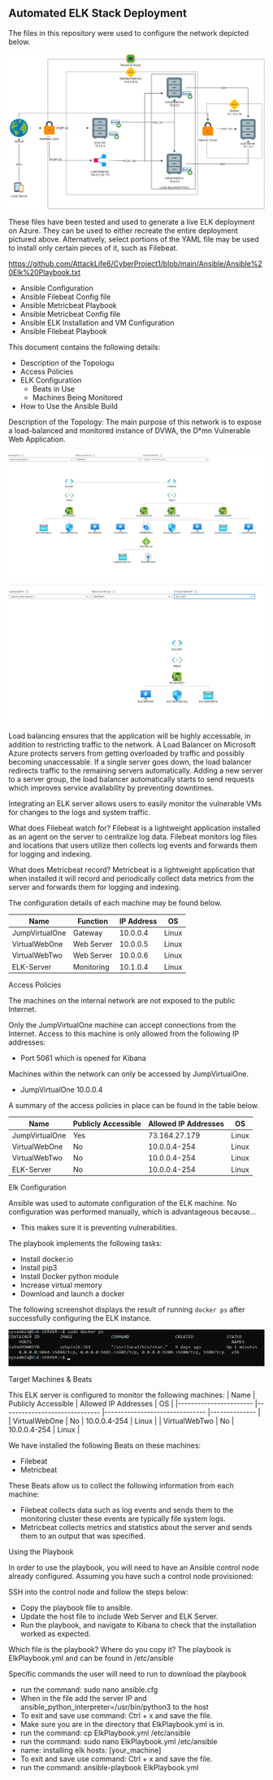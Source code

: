 ## Automated ELK Stack Deployment

The files in this repository were used to configure the network depicted below.

![image](https://github.com/AttackLife6/CyberProject1/blob/main/README/Images/Diagram.png)

These files have been tested and used to generate a live ELK deployment on Azure. They can be used to either recreate the entire deployment pictured above. Alternatively, select portions of the YAML file may be used to install only certain pieces of it, such as Filebeat.


 https://github.com/AttackLife6/CyberProject1/blob/main/Ansible/Ansible%20Elk%20Playbook.txt
- Ansible Configuration
- Ansible Filebeat Config file
- Ansible Metricbeat Playbook
- Ansible Metricbeat Config file
- Ansible ELK Installation and VM Configuration
- Ansible Filebeat Playbook

This document contains the following details:
- Description of the Topologu
- Access Policies
- ELK Configuration
  - Beats in Use
  - Machines Being Monitored
- How to Use the Ansible Build

Description of the Topology: The main purpose of this network is to expose a load-balanced and monitored instance of DVWA, the D*mn Vulnerable Web Application.

![image](https://github.com/AttackLife6/CyberProject1/blob/main/README/Images/Topology1.png)
 
![image](https://github.com/AttackLife6/CyberProject1/blob/main/README/Images/ElkTopology.png)

Load balancing ensures that the application will be highly accessable, in addition to restricting traffic to the network.
A Load Balancer on Microsoft Azure protects servers from getting overloaded by traffic and possibly becoming unaccessable. If a single server goes down, the load balancer redirects traffic to the remaining servers automatically. Adding a new server to a server group, the load balancer automatically starts to send requests which improves service availability by preventing downtimes.

Integrating an ELK server allows users to easily monitor the vulnerable VMs for changes to the logs and system traffic.

What does Filebeat watch for? Filebeat is a lightweight application installed as an agent on the server to centralize log data. Filebeat monitors log files and locations that users utilize then collects log events and forwards them for logging and indexing. 

What does Metricbeat record? Metricbeat is a lightweight application that when installed it will record and periodically collect data metrics from the server and forwards them for logging and indexing.

The configuration details of each machine may be found below.

|      Name            	|      Function   	|      IP Address 	|      OS      	|
|----------------------	|-----------------	|-----------------	|--------------	|
|     JumpVirtualOne   	|     Gateway     	|     10.0.0.4    	|     Linux    	|
|     VirtualWebOne    	|     Web Server  	|     10.0.0.5    	|     Linux    	|
|     VirtualWebTwo    	|     Web Server  	|     10.0.0.6    	|     Linux    	|
|     ELK-Server       	|     Monitoring  	|     10.1.0.4    	|     Linux    	|


Access Policies

The machines on the internal network are not exposed to the public Internet. 

Only the JumpVirtualOne machine can accept connections from the Internet. Access to this machine is only allowed from the following IP addresses:
- Port 5061 which is opened for Kibana

Machines within the network can only be accessed by JumpVirtualOne.
- JumpVirtualOne 10.0.0.4

A summary of the access policies in place can be found in the table below.

|      Name             	|      Publicly Accessible     	|      Allowed IP Addresses     	|      OS      	|
|-----------------------	|------------------------------	|-------------------------------	|--------------	|
|     JumpVirtualOne    	|     Yes                      	|     73.164.27.179             	|     Linux    	|
|     VirtualWebOne     	|     No                       	|     10.0.0.4-254              	|     Linux    	|
|     VirtualWebTwo     	|     No                       	|     10.0.0.4-254              	|     Linux    	|
|     ELK-Server        	|     No                       	|     10.0.0.4-254              	|     Linux    	|



Elk Configuration

Ansible was used to automate configuration of the ELK machine. No configuration was performed manually, which is advantageous because...
- This makes sure it is preventing vulnerabilities.

The playbook implements the following tasks:
- Install docker.io
- Install pip3
- Install Docker python module
- Increase virtual memory
- Download and launch a docker

The following screenshot displays the result of running `docker ps` after successfully configuring the ELK instance.

![image](https://github.com/AttackLife6/CyberProject1/blob/main/README/Images/DockerPs.png)

Target Machines & Beats

This ELK server is configured to monitor the following machines:
|      Name             	|      Publicly Accessible     	|      Allowed IP Addresses     	|      OS      	|
|-----------------------	|------------------------------	|-------------------------------	|--------------	|
|     VirtualWebOne     	|     No                       	|     10.0.0.4-254              	|     Linux    	|
|     VirtualWebTwo     	|     No                       	|     10.0.0.4-254              	|     Linux    	|

We have installed the following Beats on these machines:
- Filebeat
- Metricbeat

These Beats allow us to collect the following information from each machine:
- Filebeat collects data such as log events and sends them to the monitoring cluster these events are typically file system logs.
- Metricbeat collects metrics and statistics about the server and sends them to an output that was specified.


Using the Playbook

In order to use the playbook, you will need to have an Ansible control node already configured. Assuming you have such a control node provisioned: 

SSH into the control node and follow the steps below:
- Copy the playbook file to ansible.
- Update the host file to include Web Server and ELK Server.
- Run the playbook, and navigate to Kibana to check that the installation worked as expected.


Which file is the playbook? Where do you copy it? The playbook is ElkPlaybook.yml and can be found in /etc/ansible

Specific commands the user will need to run to download the playbook

- run the command: sudo nano ansible.cfg
- When in the file add the server IP and ansible_python_interpreter=/usr/bin/python3 to the host
- To exit and save use command: Ctrl + x and save the file.
- Make sure you are in the directory that ElkPlaybook.yml is in. 
- run the command: cp ElkPlaybook.yml /etc/ansible
- run the command: sudo nano ElkPlaybook.yml /etc/ansible
- name: installing elk hosts: [your_machine]
- To exit and save use command: Ctrl + x and save the file.
- run the command: ansible-playbook ElkPlaybook.yml
 
